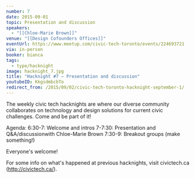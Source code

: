 ```yaml
---
number: 7
date: 2015-09-01
topic: Presentation and discussion
speakers:
  - "[[Chloe-Marie Brown]]"
venue: "[[Design Cofounders Offices]]"
eventUrl: https://www.meetup.com/civic-tech-toronto/events/224693721
via: in-person
booker: bianca
tags:
  - type/hacknight
image: hacknight_7.jpg
title: "Hacknight #7 – Presentation and discussion"
youtubeID: KkgsdmbcbTo
redirect_from: /2015/09/02/civic-tech-toronto-hacknight-september-1/
---
```


The weekly civic tech hacknights are where our diverse community collaborates on technology and design solutions for current civic challenges. Come and be part of it!

Agenda:
6:30-7: Welcome and intros
7-7:30: Presentation and Q&A/discussionwith Chloe-Marie Brown
7:30-9: Breakout groups (make something!)

Everyone's welcome!

For some info on what's happened at previous hacknights, visit civictech.ca (http://civictech.ca/).